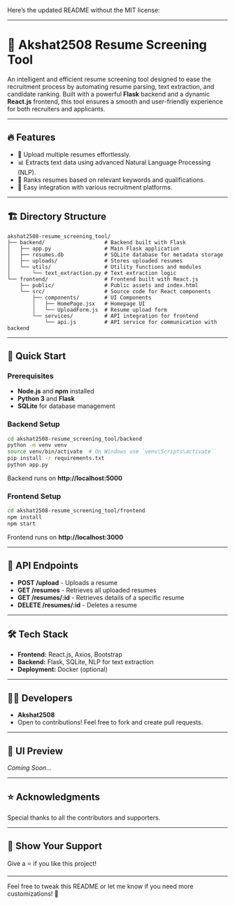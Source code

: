 Here’s the updated README without the MIT license:

---

# 🚀 Akshat2508 Resume Screening Tool  

An intelligent and efficient resume screening tool designed to ease the recruitment process by automating resume parsing, text extraction, and candidate ranking. Built with a powerful **Flask** backend and a dynamic **React.js** frontend, this tool ensures a smooth and user-friendly experience for both recruiters and applicants.

---

## 🔥 Features  
- 📁 Upload multiple resumes effortlessly.  
- 📊 Extracts text data using advanced Natural Language Processing (NLP).  
- 🔎 Ranks resumes based on relevant keywords and qualifications.  
- 🔧 Easy integration with various recruitment platforms.  

---

## 🏗️ Directory Structure  
```plaintext
akshat2508-resume_screening_tool/
├── backend/                   # Backend built with Flask
│   ├── app.py                 # Main Flask application
│   ├── resumes.db             # SQLite database for metadata storage
│   ├── uploads/               # Stores uploaded resumes
│   └── utils/                 # Utility functions and modules
│       └── text_extraction.py # Text extraction logic
└── frontend/                  # Frontend built with React.js
    ├── public/                # Public assets and index.html
    └── src/                   # Source code for React components
        ├── components/        # UI Components
        │   ├── HomePage.jsx   # Homepage UI
        │   └── UploadForm.js  # Resume upload form
        └── services/          # API integration for frontend
            └── api.js         # API service for communication with backend
```

---

## 🚀 Quick Start  
### Prerequisites  
- **Node.js** and **npm** installed  
- **Python 3** and **Flask**  
- **SQLite** for database management  

### Backend Setup  
```bash
cd akshat2508-resume_screening_tool/backend
python -m venv venv
source venv/bin/activate  # On Windows use `venv\Scripts\activate`
pip install -r requirements.txt
python app.py
```
Backend runs on **http://localhost:5000**

### Frontend Setup  
```bash
cd akshat2508-resume_screening_tool/frontend
npm install
npm start
```
Frontend runs on **http://localhost:3000**

---

## 🤝 API Endpoints  
- **POST /upload** - Uploads a resume  
- **GET /resumes** - Retrieves all uploaded resumes  
- **GET /resumes/:id** - Retrieves details of a specific resume  
- **DELETE /resumes/:id** - Deletes a resume  

---

## 🛠️ Tech Stack  
- **Frontend:** React.js, Axios, Bootstrap  
- **Backend:** Flask, SQLite, NLP for text extraction  
- **Deployment:** Docker (optional)  

---

## 🧑‍💻 Developers  
- **Akshat2508**  
- Open to contributions! Feel free to fork and create pull requests.  

---

## 🎨 UI Preview  
*Coming Soon...*

---

## ⭐ Acknowledgments  
Special thanks to all the contributors and supporters.  

---

## 💖 Show Your Support  
Give a ⭐ if you like this project!  

---

Feel free to tweak this README or let me know if you need more customizations! 🚀
